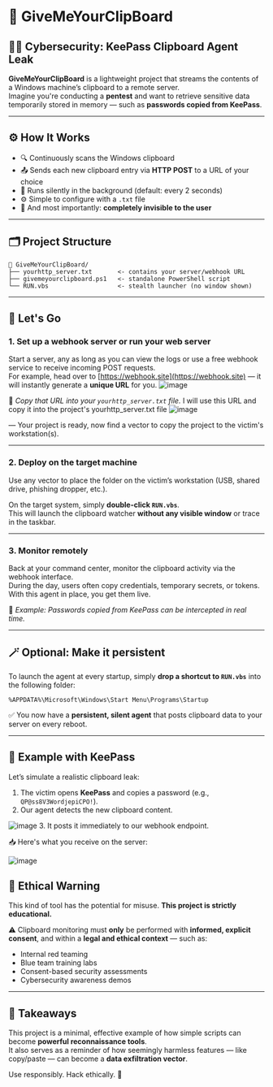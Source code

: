 # 🧪 GiveMeYourClipBoard

## 🕵️‍♂️ Cybersecurity: KeePass Clipboard Agent Leak

**GiveMeYourClipBoard** is a lightweight project that streams the contents of a Windows machine’s clipboard to a remote server.  
Imagine you're conducting a **pentest** and want to retrieve sensitive data temporarily stored in memory — such as **passwords copied from KeePass**.

---

## ⚙️ How It Works

- 🔍 Continuously scans the Windows clipboard
- 📤 Sends each new clipboard entry via **HTTP POST** to a URL of your choice
- 🔄 Runs silently in the background (default: every 2 seconds)
- ⚙️ Simple to configure with a `.txt` file
- 🫥 And most importantly: **completely invisible to the user**

---

## 🗂️ Project Structure

```
📁 GiveMeYourClipBoard/
├── yourhttp_server.txt       <- contains your server/webhook URL
├── givemeyourclipboard.ps1   <- standalone PowerShell script
└── RUN.vbs                   <- stealth launcher (no window shown)
```

---

## 🚀 Let's Go

### 1. Set up a webhook server or run your web server

Start a server, any as long as you can view the logs or use a free webhook service to receive incoming POST requests.  
For example, head over to [https://webhook.site](https://webhook.site) — it will instantly generate a **unique URL** for you.
![image](https://github.com/user-attachments/assets/dc40c327-0ec0-4f1a-85df-3ebb7f31e0f0)

📸 _Copy that URL into your `yourhttp_server.txt` file._
I will use this URL and copy it into the project's yourhttp_server.txt file
![image](https://github.com/user-attachments/assets/5a4aac05-c3da-4e6a-b32e-0d4c4b8458bc)

— Your project is ready, now find a vector to copy the project to the victim's workstation(s).

---

### 2. Deploy on the target machine

Use any vector to place the folder on the victim’s workstation (USB, shared drive, phishing dropper, etc.).

On the target system, simply **double-click `RUN.vbs`**.  
This will launch the clipboard watcher **without any visible window** or trace in the taskbar.

---

### 3. Monitor remotely

Back at your command center, monitor the clipboard activity via the webhook interface.  
During the day, users often copy credentials, temporary secrets, or tokens. With this agent in place, you get them live.

📸 _Example: Passwords copied from KeePass can be intercepted in real time._

---

## 🪄 Optional: Make it persistent

To launch the agent at every startup, simply **drop a shortcut to `RUN.vbs`** into the following folder:

```
%APPDATA%\Microsoft\Windows\Start Menu\Programs\Startup
```

✅ You now have a **persistent, silent agent** that posts clipboard data to your server on every reboot.

---

## 🧪 Example with KeePass

Let’s simulate a realistic clipboard leak:

1. The victim opens **KeePass** and copies a password (e.g., `QP@ss8V3WordjepiCPO!`).
2. Our agent detects the new clipboard content.
   
![image](https://github.com/user-attachments/assets/0653659d-7952-4948-aadd-07adc0c67ab9)
3. It posts it immediately to our webhook endpoint.

📥 Here's what you receive on the server:

![image](https://github.com/user-attachments/assets/5e47b1d2-1d49-44d1-8913-68ce8964fe8c)


## 🔐 Ethical Warning

This kind of tool has the potential for misuse. **This project is strictly educational.**

⚠️ Clipboard monitoring must **only** be performed with **informed, explicit consent**, and within a **legal and ethical context** — such as:

- Internal red teaming
- Blue team training labs
- Consent-based security assessments
- Cybersecurity awareness demos

---

## 🧠 Takeaways

This project is a minimal, effective example of how simple scripts can become **powerful reconnaissance tools**.  
It also serves as a reminder of how seemingly harmless features — like copy/paste — can become a **data exfiltration vector**.

Use responsibly. Hack ethically. 🔐
